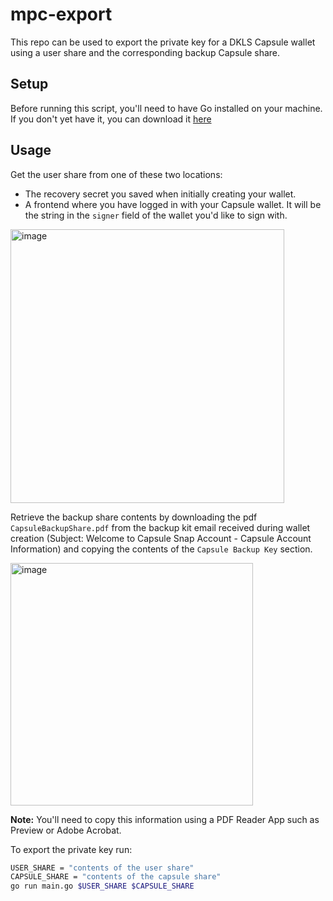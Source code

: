 # mpc-export

This repo can be used to export the private key for a DKLS Capsule wallet using a user share and the corresponding backup Capsule share.

## Setup

Before running this script, you'll need to have Go installed on your machine. If you don't yet have it, you can download it [here](https://go.dev/doc/install)

## Usage

Get the user share from one of these two locations:
  - The recovery secret you saved when initially creating your wallet.
  - A frontend where you have logged in with your Capsule wallet. It will be the string in the `signer` field of the wallet you'd like to sign with.

<img width="438" alt="image" src="https://github.com/capsule-org/mpc-export/assets/2686353/9b9357f2-f2e9-4592-88ff-c5a3972de872">

Retrieve the backup share contents by downloading the pdf `CapsuleBackupShare.pdf` from the backup kit email received during wallet creation (Subject: Welcome to Capsule Snap Account - Capsule Account Information) and copying the contents of the `Capsule Backup Key` section.

<img width="388" alt="image" src="https://github.com/capsule-org/mpc-export/assets/2686353/7a349461-5bc6-4976-a007-05f111f5d9da">

**Note:** You'll need to copy this information using a PDF Reader App such as Preview or Adobe Acrobat.

To export the private key run:
```sh
USER_SHARE = "contents of the user share"
CAPSULE_SHARE = "contents of the capsule share"
go run main.go $USER_SHARE $CAPSULE_SHARE
```
